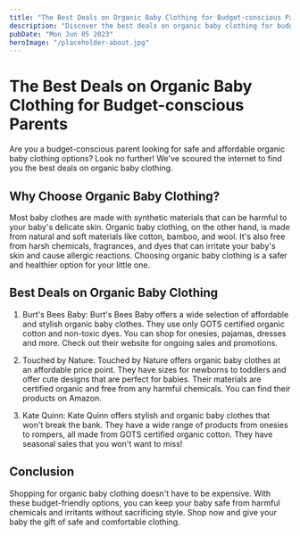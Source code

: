 ```yaml
---
title: "The Best Deals on Organic Baby Clothing for Budget-conscious Parents"
description: "Discover the best deals on organic baby clothing for budget-conscious parents. Keep your baby safe from harsh chemicals without breaking the bank. Shop now!"
pubDate: "Mon Jun 05 2023"
heroImage: "/placeholder-about.jpg"
---
```


# The Best Deals on Organic Baby Clothing for Budget-conscious Parents

Are you a budget-conscious parent looking for safe and affordable organic baby clothing options? Look no further! We&#39;ve scoured the internet to find you the best deals on organic baby clothing.

## Why Choose Organic Baby Clothing?

Most baby clothes are made with synthetic materials that can be harmful to your baby&#39;s delicate skin. Organic baby clothing, on the other hand, is made from natural and soft materials like cotton, bamboo, and wool. It&#39;s also free from harsh chemicals, fragrances, and dyes that can irritate your baby&#39;s skin and cause allergic reactions. Choosing organic baby clothing is a safer and healthier option for your little one.

## Best Deals on Organic Baby Clothing

1. Burt&#39;s Bees Baby: Burt&#39;s Bees Baby offers a wide selection of affordable and stylish organic baby clothes. They use only GOTS certified organic cotton and non-toxic dyes. You can shop for onesies, pajamas, dresses and more. Check out their website for ongoing sales and promotions.

2. Touched by Nature: Touched by Nature offers organic baby clothes at an affordable price point. They have sizes for newborns to toddlers and offer cute designs that are perfect for babies. Their materials are certified organic and free from any harmful chemicals. You can find their products on Amazon.

3. Kate Quinn: Kate Quinn offers stylish and organic baby clothes that won&#39;t break the bank. They have a wide range of products from onesies to rompers, all made from GOTS certified organic cotton. They have seasonal sales that you won&#39;t want to miss!

## Conclusion

Shopping for organic baby clothing doesn&#39;t have to be expensive. With these budget-friendly options, you can keep your baby safe from harmful chemicals and irritants without sacrificing style. Shop now and give your baby the gift of safe and comfortable clothing.